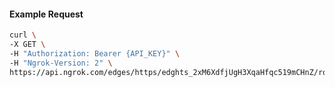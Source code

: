 <!-- Code generated for API Clients. DO NOT EDIT. -->

#### Example Request

```bash
curl \
-X GET \
-H "Authorization: Bearer {API_KEY}" \
-H "Ngrok-Version: 2" \
https://api.ngrok.com/edges/https/edghts_2xM6XdfjUgH3XqaHfqc519mCHnZ/routes/edghtsrt_2xM6XeD9pDTOGUEZKJvhZ72N7jW/backend
```
